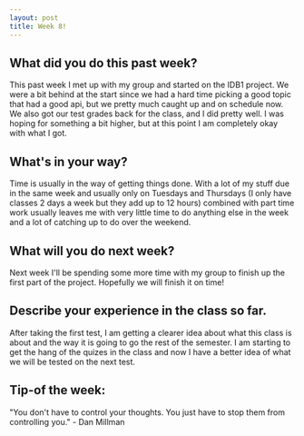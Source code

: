 ```yaml
---
layout: post
title: Week 8!
---
```


## What did you do this past week? 
This past week I met up with my group and started on the IDB1 project. We were a bit behind at the start since we had a hard time picking a good topic that had a good api, but we pretty much caught up and on schedule now. We also got our test grades back for the class, and I did pretty well. I was hoping for something a bit higher, but at this point I am completely okay with what I got. 

## What's in your way? 
Time is usually in the way of getting things done. With a lot of my stuff due in the same week and usually only on Tuesdays and Thursdays (I only have classes 2 days a week but they add up to 12 hours) combined with part time work usually leaves me with very little time to do anything else in the week and a lot of catching up to do over the weekend.

## What will you do next week? 
Next week I'll be spending some more time with my group to finish up the first part of the project. Hopefully we will finish it on time!

## Describe your experience in the class so far.
After taking the first test, I am getting a clearer idea about what this class is about and the way it is going to go the rest of the semester. I am starting to get the hang of the quizes in the class and now I have a better idea of what we will be tested on the next test.

## Tip-of the week:
"You don't have to control your thoughts. You just have to stop them from controlling you." - Dan Millman
